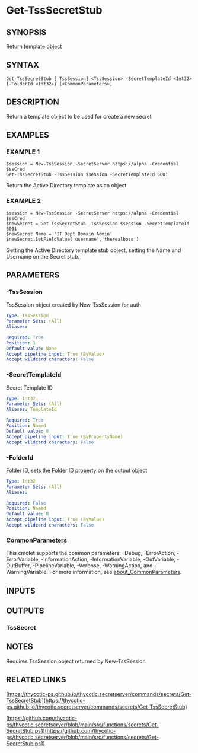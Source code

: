 # Get-TssSecretStub

## SYNOPSIS
Return template object

## SYNTAX

```
Get-TssSecretStub [-TssSession] <TssSession> -SecretTemplateId <Int32> [-FolderId <Int32>] [<CommonParameters>]
```

## DESCRIPTION
Return a template object to be used for create a new secret

## EXAMPLES

### EXAMPLE 1
```
$session = New-TssSession -SecretServer https://alpha -Credential $ssCred
Get-TssSecretStub -TssSession $session -SecretTemplateId 6001
```

Return the Active Directory template as an object

### EXAMPLE 2
```
$session = New-TssSession -SecretServer https://alpha -Credential $ssCred
$newSecret = Get-TssSecretStub -TssSession $session -SecretTemplateId 6001
$newSecret.Name = 'IT Dept Domain Admin'
$newSecret.SetFieldValue('username','therealboss')
```

Getting the Active Directory template stub object, setting the Name and Username on the Secret stub.

## PARAMETERS

### -TssSession
TssSession object created by New-TssSession for auth

```yaml
Type: TssSession
Parameter Sets: (All)
Aliases:

Required: True
Position: 1
Default value: None
Accept pipeline input: True (ByValue)
Accept wildcard characters: False
```

### -SecretTemplateId
Secret Template ID

```yaml
Type: Int32
Parameter Sets: (All)
Aliases: TemplateId

Required: True
Position: Named
Default value: 0
Accept pipeline input: True (ByPropertyName)
Accept wildcard characters: False
```

### -FolderId
Folder ID, sets the Folder ID property on the output object

```yaml
Type: Int32
Parameter Sets: (All)
Aliases:

Required: False
Position: Named
Default value: 0
Accept pipeline input: True (ByValue)
Accept wildcard characters: False
```

### CommonParameters
This cmdlet supports the common parameters: -Debug, -ErrorAction, -ErrorVariable, -InformationAction, -InformationVariable, -OutVariable, -OutBuffer, -PipelineVariable, -Verbose, -WarningAction, and -WarningVariable. For more information, see [about_CommonParameters](http://go.microsoft.com/fwlink/?LinkID=113216).

## INPUTS

## OUTPUTS

### TssSecret
## NOTES
Requires TssSession object returned by New-TssSession

## RELATED LINKS

[https://thycotic-ps.github.io/thycotic.secretserver/commands/secrets/Get-TssSecretStub](https://thycotic-ps.github.io/thycotic.secretserver/commands/secrets/Get-TssSecretStub)

[https://github.com/thycotic-ps/thycotic.secretserver/blob/main/src/functions/secrets/Get-SecretStub.ps1](https://github.com/thycotic-ps/thycotic.secretserver/blob/main/src/functions/secrets/Get-SecretStub.ps1)

